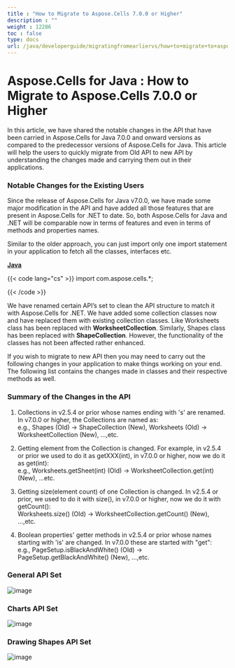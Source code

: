 ```yaml
---
title : "How to Migrate to Aspose.Cells 7.0.0 or Higher" 
description : "" 
weight : 12286 
toc : false
type: docs
url: /java/developerguide/migratingfromearliervs/how+to+migrate+to+aspose.cells+7.0.0+or+higher/
---
```


# Aspose.Cells for Java : How to Migrate to Aspose.Cells 7.0.0 or Higher


In this article, we have shared the notable changes in the API that have been carried in Aspose.Cells for Java 7.0.0 and onward versions as compared to the predecessor versions of Aspose.Cells for Java. This article will help the users to quickly migrate from Old API to new API by understanding the changes made and carrying them out in their applications.

### Notable Changes for the Existing Users

Since the release of Aspose.Cells for Java v7.0.0, we have made some major modification in the API and have added all those features that are present in Aspose.Cells for .NET to date. So, both Aspose.Cells for Java and .NET will be comparable now in terms of features and even in terms of methods and properties names.

Similar to the older approach, you can just import only one import statement in your application to fetch all the classes, interfaces etc.

  

**[Java](/pages/createpage.action?spaceKey=cellsjava&title=Java&linkCreation=true&fromPageId=5276793)**

{{< code lang="cs" >}}
import com.aspose.cells.*;

{{< /code >}}

  

We have renamed certain API’s set to clean the API structure to match it with Aspose.Cells for .NET. We have added some collection classes now and have replaced them with existing collection classes. Like Worksheets class has been replaced with **WorksheetCollection**. Similarly, Shapes class has been replaced with **ShapeCollection**. However, the functionality of the classes has not been affected rather enhanced.

If you wish to migrate to new API then you may need to carry out the following changes in your application to make things working on your end. The following list contains the changes made in classes and their respective methods as well.

### Summary of the Changes in the API

1) Collections in v2.5.4 or prior whose names ending with 's' are renamed. In v7.0.0 or higher, the Collections are named as:  
e.g., Shapes (Old) -> ShapeCollection (New), Worksheets (Old) -> WorksheetCollection (New), ...,etc.

2) Getting element from the Collection is changed. For example, in v2.5.4 or prior we used to do it as getXXX(int), in v7.0.0 or higher, now we do it as get(int):  
e.g., Worksheets.getSheet(int) (Old) -> WorksheetCollection.get(int) (New), ...etc.

3) Getting size(element count) of one Collection is changed. In v2.5.4 or prior, we used to do it with size(), in v7.0.0 or higher, now we do it with getCount():  
Worksheets.size() (Old) -> WorksheetCollection.getCount() (New), ...,etc.

4) Boolean properties' getter methods in v2.5.4 or prior whose names starting with 'is' are changed. In v7.0.0 these are started with "get":  
e.g., PageSetup.isBlackAndWhite() (Old) -> PageSetup.getBlackAndWhite() (New), ...,etc.

### General API Set

![image](plugins/servlet/confluence/placeholder/unknown-macro)

### Charts API Set

![image](plugins/servlet/confluence/placeholder/unknown-macro)

### Drawing Shapes API Set

![image](plugins/servlet/confluence/placeholder/unknown-macro)

